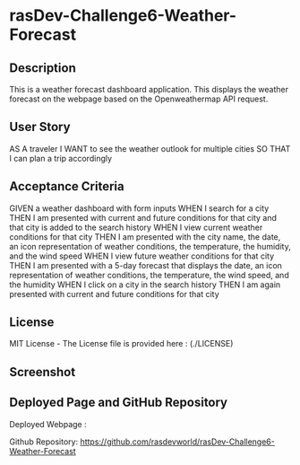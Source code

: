 # rasDev-Challenge6-Weather-Forecast

## Description

This is a weather forecast dashboard application. This displays the weather forecast on the webpage based on the Openweathermap API request.


## User Story

AS A traveler
I WANT to see the weather outlook for multiple cities
SO THAT I can plan a trip accordingly


## Acceptance Criteria

GIVEN a weather dashboard with form inputs
WHEN I search for a city
THEN I am presented with current and future conditions for that city and that city is added to the search history
WHEN I view current weather conditions for that city
THEN I am presented with the city name, the date, an icon representation of weather conditions, the temperature, the humidity, and the wind speed
WHEN I view future weather conditions for that city
THEN I am presented with a 5-day forecast that displays the date, an icon representation of weather conditions, the temperature, the wind speed, and the humidity
WHEN I click on a city in the search history
THEN I am again presented with current and future conditions for that city


## License

MIT License - The License file is provided here : (./LICENSE)

## Screenshot



## Deployed Page and GitHub Repository

Deployed Webpage : 

Github Repository: https://github.com/rasdevworld/rasDev-Challenge6-Weather-Forecast
